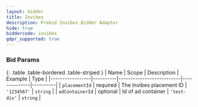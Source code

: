 ```yaml
---
layout: bidder
title: Invibes
description: Prebid Invibes Bidder Adaptor
hide: true
biddercode: invibes
gdpr_supported: true
---
```


### Bid Params

{: .table .table-bordered .table-striped }
| Name            | Scope    | Description              | Example      | Type     |
|-----------------|----------|--------------------------|--------------|----------|
| `placementId`   | required | The Invibes placement ID | `'1234567'`  | `string` |
| `adContainerId` | optional | Id of ad container       | `'test-div'` | `string` |
